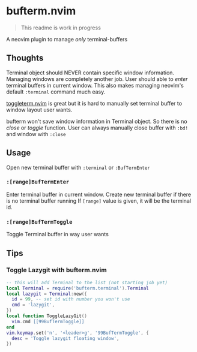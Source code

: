 # bufterm.nvim

> This readme is work in progress

A neovim plugin to manage *only* terminal-buffers

## Thoughts

Terminal object should NEVER contain specific window information.
Managing windows are completely another job.
User should able to *enter* terminal buffers in current window.
This also makes managing neovim's default `:terminal` command much easy.

[toggleterm.nvim](https://github.com/akinsho/toggleterm.nvim) is great but it is hard to manually set terminal buffer to window layout user wants.

bufterm won't save window information in Terminal object. So there is no *close* or *toggle* function. User can always manually close buffer with `:bd!` and window with `:close`

## Usage

Open new terminal buffer with `:terminal` or `:BufTermEnter`

### `:[range]BufTermEnter`

Enter terminal buffer in current window.
Create new terminal buffer if there is no terminal buffer running
If `[range]` value is given, it will be the terminal id.

### `:[range]BufTermToggle`

Toggle Terminal buffer in way user wants

## Tips

### Toggle Lazygit with bufterm.nvim

```lua
-- this will add Terminal to the list (not starting job yet)
local Terminal = require('bufterm.terminal').Terminal
local lazygit = Terminal:new({
  id = 99, -- set id with number you won't use
  cmd = 'lazygit',
})
local function ToggleLazyGit()
  vim.cmd [[99BufTermToggle]]
end
vim.keymap.set('n', '<leader>g', '99BufTermToggle', {
  desc = 'Toggle lazygit floating window',
})
```
